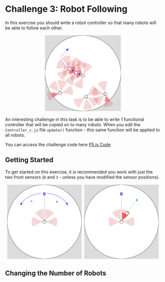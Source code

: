 # Challenge 3: Robot Following

In this exercise you should write a robot controller so that many robots will be able to follow each other.  

<p align="center">
<img src="https://github.com/paulodowd/SummerSchool2022/blob/main/images/p5_following.png?raw=true" width=250>
  </p>


An interesting challenge in this task is to be able to write 1 functional controller that will be copied on to many robots.  When you edit the `Controller_c.js` file `update()` function - this same function will be applied to all robots.

You can access the challenge code here <a href="https://editor.p5js.org/paulodowd_uob/sketches/p43gsxC2y">P5.js Code</a>

## Getting Started

To get started on this exercise, it is recommended you work with just the two front sensors (`0` and `3` - unless you have modified the sensor positions).

<p align="center">
  <img src="https://github.com/paulodowd/SummerSchool2022/blob/main/images/p5_sensor_dir.png?raw=true" width=500>
  </p>

## Changing the Number of Robots


